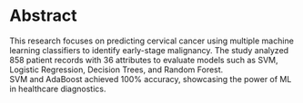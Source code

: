 # Abstract

This research focuses on predicting cervical cancer using multiple machine learning classifiers 
to identify early-stage malignancy. The study analyzed 858 patient records with 36 attributes 
to evaluate models such as SVM, Logistic Regression, Decision Trees, and Random Forest.  
SVM and AdaBoost achieved 100% accuracy, showcasing the power of ML in healthcare diagnostics.
